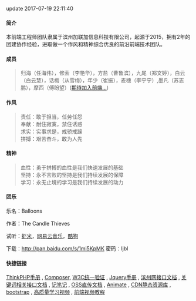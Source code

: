 update 2017-07-19 22:11:40
#### 简介

本前端工程师团队隶属于滨州加联加信息科技有限公司，起源于2015，拥有2年的团建协作经验，进取做一个作风和精神综合优良的前沿前端技术团队。

#### 成员

> 归海（任海伟），修索（李艳华），方盐（曹鲁滨），九尾（郑文婷），白云（白云慧），话梅（从雪梅），年少（崔振），麦穗（李宁宁）,墨凡（苏志鹏），摩西（傅盼望）([期待加入前端...](before/job.md))

#### 作风

> 责任：敢于担当，任劳任怨  
> 奉献：耐住寂寞，禁住诱惑  
> 求实：实事求是，戒骄戒躁  
> 拼搏：艰苦奋斗，敢为人先

#### 精神

> 血性：勇于拼搏的血性是我们快速发展的基础  
> 坚持：永不言败的坚持是我们持续发展的保障  
> 学习：永无止境的学习是我们持续发展的动力

#### 团乐
乐名：Balloons

作者：The Candle Thieves

试听：[虾米](http://www.xiami.com/song/8GhwGAfb50f?spm=a1z1s.6928797.1561534521.2.rtEZcY)，[网易云音乐](http://music.163.com/#/song?id=4003283&autoplay=true&market=baiduhd)，[酷狗](http://www.kugou.com/song/26s0a07.html?frombaidu?frombaidu#hash=369562B01A234C0F483609968899B39D&album_id=0)

下载：http://pan.baidu.com/s/1mi5KpMK 密码：ljbl

#### 快捷链接

[ThinkPHP手册](http://www.kancloud.cn/manual/thinkphp5/118003) , [Composer](https://www.kancloud.cn/thinkphp/composer/35668), [W3C统一验证](https://validator.w3.org/unicorn/) , [Jquery手册](http://jquery.cuishifeng.cn/) , [滨州网接口文档](http://139.129.218.174:8088/) , [关键词相关接口文档](http://keyword.jialianjia.net/myapp/listAllApis.php) , [记笔记](https://app.yinxiang.com/Home.action) , [OSS直传文档](https://help.aliyun.com/document_detail/31927.html?spm=5176.87240.400427.65.TvBDms) , [Animate](https://daneden.github.io/animate.css/) , [CDN静态资源库](http://www.bootcdn.cn/) , [bootstrap](http://www.bootcss.com/) , [高质量学习视频](https://www.laravist.com/) , [前端视频教程](http://www.imooc.com/course/list?c=fe)
